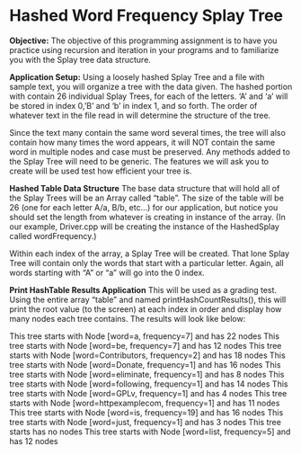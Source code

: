 # Hashed Word Frequency Splay Tree
**Objective:**
The objective of this programming assignment is to have you practice using recursion and iteration in your programs 
and to familiarize you with the Splay tree data structure.

**Application Setup:**
Using a loosely hashed Splay Tree and a file with sample text, you will organize a tree with the data given. 
The hashed portion with contain 26 individual Splay Trees, for each of the letters. ‘A’ and ‘a’ will be stored in index 0,’B’ and 
‘b’ in index 1, and so forth. The order of whatever text in the file read in will determine the structure of the tree. 

Since the text many contain the same word several times, the tree will also contain how many times the word appears, it will NOT 
contain the same word in multiple nodes and case must be preserved. Any methods added to the Splay Tree will need to be generic. The features we 
will ask you to create will be used test how efficient your tree is. 

**Hashed Table Data Structure**
The base data structure that will hold all of the Splay Trees will be an Array called “table”. The size of the table will be 26 
(one for each letter A/a, B/b, etc…) for our application, but notice you should set the length from whatever is creating in instance 
of the array. (In our example, Driver.cpp will be creating the instance of the HashedSplay called wordFrequency.) 

Within each index of the array, a Splay Tree will be created. That lone Splay Tree will contain only the words that start 
with a particular letter.  Again, all words starting with “A” or “a” will go into the 0 index.

**Print HashTable Results Application**
This will be used as a grading test. Using the entire array “table” and named printHashCountResults(), this will 
print the root value (to the screen) at each index in order and display how many nodes each tree contains. 
The results will look like below:

This tree starts with Node [word=a, frequency=7] and has 22 nodes
This tree starts with Node [word=be, frequency=7] and has 12 nodes
This tree starts with Node [word=Contributors, frequency=2] and has 18 nodes
This tree starts with Node [word=Donate, frequency=1] and has 16 nodes
This tree starts with Node [word=eliminate, frequency=1] and has 8 nodes
This tree starts with Node [word=following, frequency=1] and has 14 nodes
This tree starts with Node [word=GPLv, frequency=1] and has 4 nodes
This tree starts with Node [word=httpexamplecom, frequency=1] and has 11 nodes
This tree starts with Node [word=is, frequency=19] and has 16 nodes
This tree starts with Node [word=just, frequency=1] and has 3 nodes
This tree starts has no nodes
This tree starts with Node [word=list, frequency=5] and has 12 nodes
